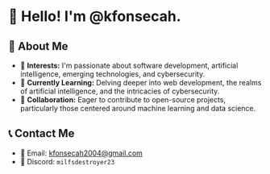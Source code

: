 # 👋 Hello! I'm @kfonsecah.

## 🌟 About Me
- 👀 **Interests:** I'm passionate about software development, artificial intelligence, emerging technologies, and cybersecurity.
- 🌱 **Currently Learning:** Delving deeper into web development, the realms of artificial intelligence, and the intricacies of cybersecurity.
- 💞️ **Collaboration:** Eager to contribute to open-source projects, particularly those centered around machine learning and data science.

## 📞 Contact Me
- 📧 Email: [kfonsecah2004@gmail.com](mailto:kfonsecah2004@gmail.com)
- 💬 Discord: `milfsdestroyer23`

